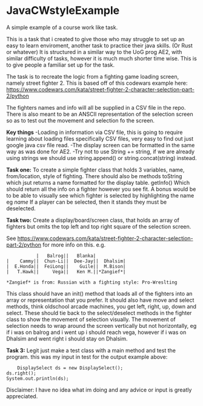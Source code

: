 # JavaCWstyleExample
A simple example of a course work like task. 


This is a task that i created to give those who may struggle to set up an easy to learn enviroment, another task to practice their java skills. (Or Rust or whatever)
It is structured in a similar way to the UoG prog AE2, with similar difficulty of tasks, however it is much much shorter time wise. This is to give people a familiar set up for the task. 

The task is to recreate the logic from a fighting game loading screen, namely street fighter 2. This is based off of this codewars example here: https://www.codewars.com/kata/street-fighter-2-character-selection-part-2/python

The fighters names and info will all be supplied in a CSV file in the repo. There is also meant to be an ANSCII representation of the selection screen so as to test out the movement and selection fo the screen. 

**Key things**
  -Loading in information via CSV file, this is going to require learning about loading files specifically CSV files, very easy to find out just google java csv file read.
  -The display screen can be formatted in the same way as was done for AE2.
  -Try not to use String += string, if we are already using strings we should use string.append() or string.concat(string) instead.

**Task one:**
  To create a simple fighter class that holds 3 variables, name, from/location, style of fighting.
  There should also be methods toString which jsut returns a name formatted for the display table. 
  getInfo() Which should return all the info on a fighter however you see fit. 
  A bonus would be to be able to visually see which fighter is selected by highlighting the name eg *name*
  If a player can be selected, then it stands they must be deselected.
  
 **Task two:**
  Create a display/board/screen class, that holds an array of fighters but omits the top left and top right square of the selection screen.

  See https://www.codewars.com/kata/street-fighter-2-character-selection-part-2/python for more info on this.
  e.g. 
  ~~~~~~~~~~~~~~~~~~~~~~~~~~~~~~~~~~~~~~~~~~~~~~~~~~~~~~~~~~~~~~~~~~~~
             |   Balrog||   Blanka|           
  |    Cammy||  Chun-Li||  Dee-Jay||  Dhalsim|
  |  E.Honda||  FeiLong||    Guile||  M.Bison|
  |   T.Hawk||     Vega||   Ken M.||*Zangief*|
  
  *Zangief* is from: Russian with a fighting style: Pro-Wreslting
  ~~~~~~~~~~~~~~~~~~~~~~~~~~~~~~~~~~~~~~~~~~~~~~~~~~~~~~~~~~~~~~~~~~~~

  This class should have an init() method that loads all of the fighters into an array or representation that you prefer.
  It should also have move and select methods, think oldschool arcade machines, you get left, right, up, down and select.
  These should tie back to the select/deselect methods in the fighter class to show the movement of selection visually.
  The movement of selection needs to wrap around the screen vertically but not horizontally, eg if i was on balrog and 
  i went up i should reach vega, however if i was on Dhalsim and went right i should stay on Dhalsim.
  
 **Task 3:**
  Legit just make a test class with a main method and test the program.
  this was my input in test for the output example above:
  		
    	DisplaySelect ds = new DisplaySelect();
  	ds.right();
	System.out.println(ds);
    
    
    
   
   
   
Disclaimer: I have no idea what im doing and any advice or input is greatly appreciated. 
